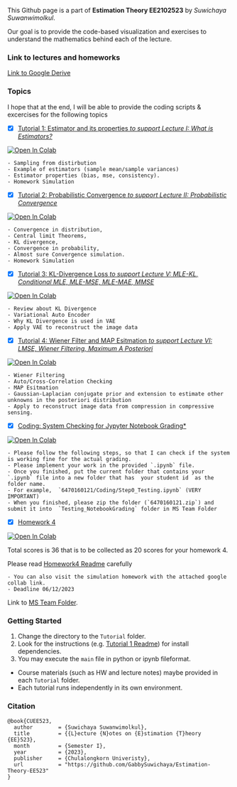 This Github page is a part of **Estimation Theory EE2102523** 
by *Suwichaya Suwanwimolkul*.

Our goal is to provide the code-based visualization and exercises to understand the mathematics behind each of the lecture.

### Link to lectures and homeworks

[Link to Google Derive](https://drive.google.com/drive/folders/1VAEFqNYpjVlbc7dac92entSJlO_gzd-6?usp=drive_link)  

### Topics

I hope that at the end, I will be able to provide the coding scripts & excercises for the following topics

- [x] [Tutorial 1:  Estimator and its properties *to support Lecture I: What is Estimators?* ](Tutorial1/main.ipynb) 

<a target="_blank" href="https://colab.research.google.com/github/GabbySuwichaya/Estimation-Theory-EE523/blob/master/Tutorial1/main.ipynb">
  <img src="https://colab.research.google.com/assets/colab-badge.svg" alt="Open In Colab"/>
</a>

    - Sampling from distirbution
    - Example of estimators (sample mean/sample variances)
    - Estimator properties (bias, mse, consistency). 
    - Homework Simulation
 
- [x] [Tutorial 2: Probabilistic Convergence *to support Lecture II: Probabilistic Convergence*](Tutorial2/main.ipynb) 

<a target="_blank" href="https://colab.research.google.com/github/GabbySuwichaya/Estimation-Theory-EE523/blob/master/Tutorial2/main.ipynb">
  <img src="https://colab.research.google.com/assets/colab-badge.svg" alt="Open In Colab"/>
</a>

    - Convergence in distribution, 
    - Central limit Theorems, 
    - KL divergence, 
    - Convergence in probability, 
    - Almost sure Convergence simulation. 
    - Homework Simulation

- [x] [Tutorial 3: KL-Divergence Loss *to support Lecture V: MLE-KL, Conditional MLE,  MLE-MSE, MLE-MAE, MMSE*](Tutorial3/main.ipynb) 

<a target="_blank" href="https://colab.research.google.com/github/GabbySuwichaya/Estimation-Theory-EE523/blob/master/Tutorial3/main.ipynb">
  <img src="https://colab.research.google.com/assets/colab-badge.svg" alt="Open In Colab"/>
</a>

    - Review about KL Divergence 
    - Variational Auto Encoder
    - Why KL Divergence is used in VAE
    - Apply VAE to reconstruct the image data

- [x] [Tutorial 4: Wiener Filter and MAP Esitmation *to support Lecture VI: LMSE, Wiener Filtering, Maximum A Posteriori*](Tutorial4/main.ipynb)

<a target="_blank" href="https://colab.research.google.com/github/GabbySuwichaya/Estimation-Theory-EE523/blob/master/Tutorial4/main.ipynb">
  <img src="https://colab.research.google.com/assets/colab-badge.svg" alt="Open In Colab"/>
</a>

    - Wiener Filtering
    - Auto/Cross-Correlation Checking 
    - MAP Esitmation 
    - Gaussian-Laplacian conjugate prior and extension to estimate other unknowns in the posteriori distribution
    - Apply to reconstruct image data from compression in compressive sensing.

- [x] [Coding: System Checking for Jypyter Notebook Grading*](Coding/Step0_Testing.ipynb)

<a target="_blank" href="https://colab.research.google.com/github/GabbySuwichaya/Estimation-Theory-EE523/blob/master/Coding/Step0_Testing.ipynb">
  <img src="https://colab.research.google.com/assets/colab-badge.svg" alt="Open In Colab"/>
</a>

    - Please follow the following steps, so that I can check if the system is working fine for the actual grading. 
    - Please implement your work in the provided `.ipynb` file.   
    - Once you finished, put the current folder that contains your `.ipynb` file into a new folder that has  your student id  as the folder name.  
    - For example,  `6470160121/Coding/Step0_Testing.ipynb` (VERY IMPORTANT) 
    - When you finished, please zip the folder (`6470160121.zip`) and submit it into  `Testing_NotebookGrading` folder in MS Team Folder 

- [x] [Homework 4](Homework4/simulation.ipynb)   

<a target="_blank" href="https://colab.research.google.com/github/GabbySuwichaya/Estimation-Theory-EE523/blob/master/Homework4/simulation.ipynb">
  <img src="https://colab.research.google.com/assets/colab-badge.svg" alt="Open In Colab"/>
</a> 

Total scores is 36 that is to be collected as 20 scores for your homework 4.  

Please read [Homework4 Readme](Homework4/Readme.md) carefully 

    - You can also visit the simulation homework with the attached google collab link.    
    - Deadline 06/12/2023 
      
Link to [MS Team Folder](https://teams.microsoft.com/_#/school/FileBrowserTabApp/General?groupId=2d8dd0eb-8fac-4cdb-8dd7-d70a1e9ab3b4&threadId=19:KkkpzATb2QVQXJ7M_IP5WYUzIkOVGtQLC2BX0QROmd01@thread.tacv2&ctx=channel). 

### Getting Started

1. Change the directory to the `Tutorial` folder.
2. Look for the  instructions (e.g. [Tutorial 1 Readme](Tutorial1/Readme.md)) for install dependencies. 
3. You may execute the `main` file in python or ipynb fileformat. 

* Course materials (such as HW and lecture notes) maybe provided in each `Tutorial` folder. 
* Each tutorial runs independently in its own environment. 

### Citation 

```
@book{CUEE523,
  author        = {Suwichaya Suwanwimolkul},
  title         = {{L}ecture {N}otes on {E}stimation {T}heory {EE}523},
  month         = {Semester I},
  year          = {2023},
  publisher     = {Chulalongkorn Univeristy},
  url           = "https://github.com/GabbySuwichaya/Estimation-Theory-EE523"
}
```